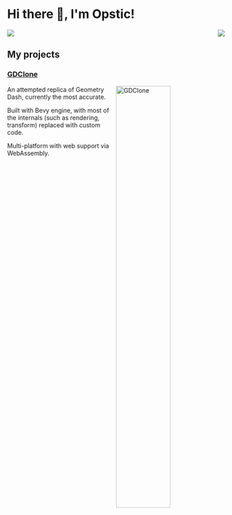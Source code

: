 # Hi there 👋, I'm Opstic!

<img src="https://skillicons.dev/icons?i=rust,cpp,java,py,ts,js,html,css,wasm,svelte,tailwind,bash,clion,idea,webstorm,androidstudio,blender,ae,pr,ps&perline=9" align="right">
<picture>
  <source
    srcset="https://github-readme-stats.vercel.app/api?username=opstic&show_icons=true&include_all_commits=true&count_private=true&theme=dark"
    media="(prefers-color-scheme: dark)"
  />
  <source
    srcset="https://github-readme-stats.vercel.app/api?username=opstic&show_icons=true&include_all_commits=true&count_private=true"
    media="(prefers-color-scheme: light), (prefers-color-scheme: no-preference)"
  />
  <img src="https://github-readme-stats.vercel.app/api?username=opstic&show_icons=true&include_all_commits=true&count_private=true" />
</picture>

<br clear="right"/>

## My projects
### [GDClone](https://github.com/opstic/gdclone)
<a href="https://github.com/opstic/gdclone">
  <img src="https://github.com/opstic/gdclone/blob/main/assets/branding/banner.png" width="50%" align="right" alt="GDClone">
</a>

An attempted replica of Geometry Dash, currently the most accurate.

Built with Bevy engine, with most of the internals (such as rendering, transform) replaced with custom code.

Multi-platform with web support via WebAssembly.
